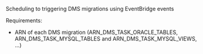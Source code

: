 Scheduling to triggering DMS migrations using EventBridge events

Requirements:

- ARN of each DMS migration (ARN_DMS_TASK_ORACLE_TABLES, ARN_DMS_TASK_MYSQL_TABLES and ARN_DMS_TASK_MYSQL_VIEWS, ...)